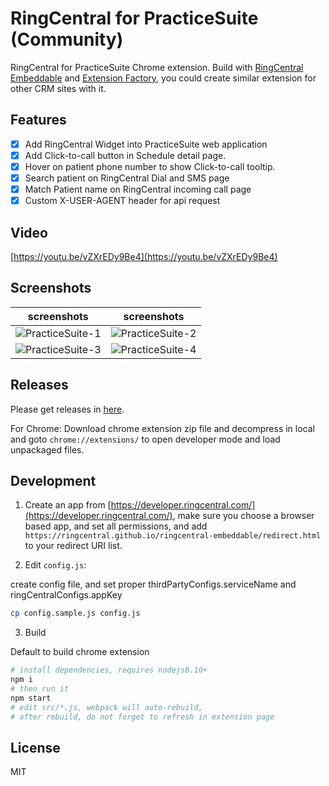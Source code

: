 
# RingCentral for PracticeSuite (Community)

RingCentral for PracticeSuite Chrome extension. Build with [RingCentral Embeddable](https://github.com/ringcentral/ringcentral-embeddable) and [Extension Factory](https://github.com/ringcentral/ringcentral-embeddable-extension-factory), you could create similar extension for other CRM sites with it.

## Features

- [x] Add RingCentral Widget into PracticeSuite web application
- [x] Add Click-to-call button in Schedule detail page.
- [x] Hover on patient phone number to show Click-to-call tooltip.
- [x] Search patient on RingCentral Dial and SMS page
- [x] Match Patient name on RingCentral incoming call page
- [x] Custom X-USER-AGENT header for api request

## Video

[https://youtu.be/vZXrEDy9Be4](https://youtu.be/vZXrEDy9Be4)

## Screenshots

| screenshots            |  screenshots |
:-------------------------:|:-------------------------:
![PracticeSuite-1](https://user-images.githubusercontent.com/7036536/52160957-28849300-26f9-11e9-99e1-59292e71b892.png) | ![PracticeSuite-2](https://user-images.githubusercontent.com/7036536/52160970-55d14100-26f9-11e9-8b21-a582ca69243e.png)
![PracticeSuite-3](https://user-images.githubusercontent.com/7036536/51964049-499e7700-24a0-11e9-9439-471473df8e40.png) | ![PracticeSuite-4](https://user-images.githubusercontent.com/7036536/51964837-b581df00-24a2-11e9-91e0-94ee60a9d153.png)

## Releases

Please get releases in [here](https://github.com/ringcentral/ringcentral-for-practicesuite/releases).

For Chrome: Download chrome extension zip file and decompress in local and goto `chrome://extensions/` to open developer mode and load unpackaged files.

## Development

1. Create an app from [https://developer.ringcentral.com/](https://developer.ringcentral.com/), make sure you choose a browser based app, and set all permissions, and add `https://ringcentral.github.io/ringcentral-embeddable/redirect.html` to your redirect URI list.

2. Edit `config.js`:

create config file, and set proper thirdPartyConfigs.serviceName and ringCentralConfigs.appKey

```bash
cp config.sample.js config.js
```

3. Build

Default to build chrome extension

```bash
# install dependencies, requires nodejs8.10+
npm i
# then run it
npm start
# edit src/*.js, webpack will auto-rebuild,
# after rebuild, do not forget to refresh in extension page
```

## License

MIT
